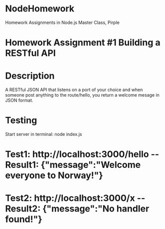# NodeHomework
Homework Assignments in Node.js Master Class, Pirple
# Homework Assignment #1  Building a RESTful API
# Description 
A RESTful JSON API that listens on a port of your choice and when someone post anything to the route/hello, you return a welcome mesage in JSON format. 
 # Testing
 Start server in terminal:  node index.js
   # Test1: http://localhost:3000/hello    -- Result1: {"message":"Welcome everyone to Norway!"}
   # Test2: http://localhost:3000/x        -- Result2: {"message":"No handler found!"}        
 
